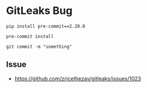 # GitLeaks Bug

`pip install pre-commit==2.20.0`

`pre-commit install`

`git commit -m "something"`

## Issue

- <https://github.com/zricethezav/gitleaks/issues/1023>
